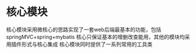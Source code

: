 # 核心模块

核心模块采用微核心的思路实现了一套web后端最基本的功能，包括springMVC+spring+mybatis
核心只保证基本的增删改查能用，其他的模块均采用插件形式与核心集成
核心模块同时提供了一系列常用的工具类
